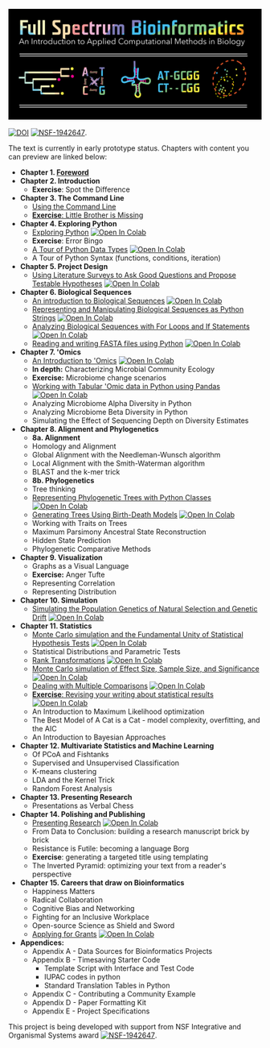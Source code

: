 ![Full Spectrum Bioinformatics](./cover_image/full_spectrum_bioinformatics_cover.png "A cover image for Full Spectrum Bioinformatics, showing the text title in rainbow colors with a phylogenetic tree, nucleotide substitution diagram, tRNA secondary structure, sequence alignment and principle coordinates analysis plot shown below it.")

[![DOI](https://zenodo.org/badge/198281370.svg)](https://zenodo.org/badge/latestdoi/198281370)
[![NSF-1942647](https://img.shields.io/badge/NSF-1942647-blue.svg)](https://nsf.gov/awardsearch/showAward?AWD_ID=1942647). 

The text is currently in early prototype status. Chapters with content you can preview are linked below:

- **Chapter 1. [Foreword](./content/01_foreword/foreword.ipynb)**
- **Chapter 2. Introduction**
     - **Exercise**: Spot the Difference
- **Chapter 3. The Command Line**
     - [Using the Command Line](./content/03_the_command_line/the_commandline.ipynb)
     - [**Exercise**: Little Brother is Missing](content/03_the_command_line/exercise_little_brother_is_missing.ipynb) 
- **Chapter 4. Exploring Python**
     - [Exploring Python](./content/04_exploring_python/exploring_python.ipynb)
       [![Open In Colab](https://colab.research.google.com/assets/colab-badge.svg)](https://colab.research.google.com/github/zaneveld/full_spectrum_bioinformatics/blob/master/content/04_exploring_python/exploring_python.ipynb)
     - **Exercise**: Error Bingo
     - [A Tour of Python Data Types](./content/04_exploring_python/exploring_python_data_types.ipynb)
       [![Open In Colab](https://colab.research.google.com/assets/colab-badge.svg)](https://colab.research.google.com/github/zaneveld/full_spectrum_bioinformatics/blob/master/content/04_exploring_python/exploring_python_data_types.ipynb)
     -  A Tour of Python Syntax (functions, conditions, iteration)
- **Chapter 5. Project Design**
     - [Using Literature Surveys to Ask Good Questions and Propose Testable Hypotheses](./content/05_project_design/project_design.ipynb)
       [![Open In Colab](https://colab.research.google.com/assets/colab-badge.svg)](https://colab.research.google.com/github/zaneveld/full_spectrum_bioinformatics/blob/master/content/05_project_design/project_design.ipynb)
- **Chapter 6. Biological Sequences**
     - [An introduction to Biological Sequences](./content/06_biological_sequences/biological_sequences.ipynb)
       [![Open In Colab](https://colab.research.google.com/assets/colab-badge.svg)](https://colab.research.google.com/github/zaneveld/full_spectrum_bioinformatics/blob/master/content/06_biological_sequences/biological_sequences.ipynb)
     - [Representing and Manipulating Biological Sequences as Python Strings](./content/06_biological_sequences/representing_and_manipulating_biological_sequences_with_python_strings.ipynb)
      [![Open In Colab](https://colab.research.google.com/assets/colab-badge.svg)](https://colab.research.google.com/github/zaneveld/full_spectrum_bioinformatics/blob/master/content/06_biological_sequences/representing_and_manipulating_biological_sequences_with_python_strings.ipynb)
     - [Analyzing Biological Sequences with For Loops and If Statements](./content/06_biological_sequences/using_for_loops_to_analyze_biological_sequences.ipynb)
       [![Open In Colab](https://colab.research.google.com/assets/colab-badge.svg)](https://colab.research.google.com/github/zaneveld/full_spectrum_bioinformatics/blob/master/content/06_biological_sequences/using_for_loops_to_analyze_biological_sequences.ipynb)
     -  [Reading and writing FASTA files using Python](./content/06_biological_sequences/reading_and_writing_fasta_files.ipynb)
     [![Open In Colab](https://colab.research.google.com/assets/colab-badge.svg)](https://colab.research.google.com/github/zaneveld/full_spectrum_bioinformatics/blob/master/content/06_biological_sequences/reading_and_writing_fasta_files.ipynb)
- **Chapter 7. 'Omics**
     -  [An Introduction to 'Omics](./content/07_tabular_omics_data/tabular_omics_data.ipynb) 
        [![Open In Colab](https://colab.research.google.com/assets/colab-badge.svg)](https://colab.research.google.com/github/zaneveld/full_spectrum_bioinformatics/blob/master/content/07_tabular_omics_data/tabular_omics_data.ipynb)
     -  **In depth:** Characterizing Microbial Community Ecology
     -  **Exercise:** Microbiome change scenarios
     -  [Working with Tabular 'Omic data in Python using Pandas](./content/07_tabular_omics_data/analyzing_tabular_omics_data_in_pandas.ipynb)
        [![Open In Colab](https://colab.research.google.com/assets/colab-badge.svg)](https://colab.research.google.com/github/zaneveld/full_spectrum_bioinformatics/blob/master/content/07_tabular_omics_data/analyzing_tabular_omics_data_in_pandas.ipynb)
     -   Analyzing Microbiome Alpha Diversity in Python
     -   Analyzing Microbiome Beta Diversity in Python
     -   Simulating the Effect of Sequencing Depth on Diversity Estimates
- **Chapter 8. Alignment and Phylogenetics**
     - **8a. Alignment**
     - Homology and Alignment
     - Global Alignment with the Needleman-Wunsch algorithm
     - Local Alignment with the Smith-Waterman algorithm
     - BLAST and the k-mer trick
     - **8b. Phylogenetics**
     - Tree thinking
     - [Representing Phylogenetic Trees with Python Classes](./content/08_phylogenetic_trees/phylogenetic_trees.ipynb)
     [![Open In Colab](https://colab.research.google.com/assets/colab-badge.svg)](https://colab.research.google.com/github/zaneveld/full_spectrum_bioinformatics/blob/master/content/08_phylogenetic_trees/phylogenetic_trees.ipynb)
     - [Generating Trees Using Birth-Death Models](./content/08_phylogenetic_trees/birth_death_models.ipynb)
     [![Open In Colab](https://colab.research.google.com/assets/colab-badge.svg)](https://colab.research.google.com/github/zaneveld/full_spectrum_bioinformatics/blob/master/content/08_phylogenetic_trees/birth_death_models.ipynb)
     - Working with Traits on Trees
     - Maximum Parsimony Ancestral State Reconstruction
     - Hidden State Prediction
     - Phylogenetic Comparative Methods   
- **Chapter 9. Visualization**
     - Graphs as a Visual Language
     - **Exercise:** Anger Tufte
     - Representing Correlation
     - Representing Distribution
- **Chapter 10. Simulation**
     - [Simulating the Population Genetics of Natural Selection and Genetic Drift](./content/10_simulation/simulating_evolution.ipynb)
     [![Open In Colab](https://colab.research.google.com/assets/colab-badge.svg)](https://colab.research.google.com/github/zaneveld/full_spectrum_bioinformatics/blob/master/content/10_simulation/simulating_evolution.ipynb)
- **Chapter 11. Statistics**
     - [Monte Carlo simulation and the Fundamental Unity of Statistical Hypothesis Tests](./content/11_statistics/monte_carlo_methods_and_the_fundamental_unity_of_statistical_tests.ipynb) 
     [![Open In Colab](https://colab.research.google.com/assets/colab-badge.svg)](https://colab.research.google.com/github/zaneveld/full_spectrum_bioinformatics/blob/master/content/11_statistics/monte_carlo_methods_and_the_fundamental_unity_of_statistical_tests.ipynb)
     - Statistical Distributions and Parametric Tests
     - [Rank Transformations](./content/11_statistics/rank_based_methods.ipynb)
     [![Open In Colab](https://colab.research.google.com/assets/colab-badge.svg)](https://colab.research.google.com/github/zaneveld/full_spectrum_bioinformatics/blob/master/content/11_statistics/rank_based_methods.ipynb)
     - [Monte Carlo simulation of Effect Size, Sample Size, and Significance](./content/11_statistics/effect_size_sample_size_and_significance.ipynb)
     [![Open In Colab](https://colab.research.google.com/assets/colab-badge.svg)](https://colab.research.google.com/github/zaneveld/full_spectrum_bioinformatics/blob/master/content/11_statistics/effect_size_sample_size_and_significance.ipynb)
     - [Dealing with Multiple Comparisons](https://github.com/zaneveld/full_spectrum_bioinformatics/blob/master/content/11_statistics/dealing_with_multiple_comparisons.ipynb)
     [![Open In Colab](https://colab.research.google.com/assets/colab-badge.svg)](https://colab.research.google.com/github/zaneveld/full_spectrum_bioinformatics/blob/master/content/11_statistics/dealing_with_multiple_comparisons.ipynb)
     - [**Exercise**: Revising your writing about statistical results](./content/11_statistics/exercise_revising_your_writing_about_statistical_results.ipynb)
     [![Open In Colab](https://colab.research.google.com/assets/colab-badge.svg)](https://colab.research.google.com/github/zaneveld/full_spectrum_bioinformatics/blob/master/content/11_statistics/exercise_revising_your_writing_about_statistical_results.ipynb)
     - An Introduction to Maximum Likelihood optimization
     - The Best Model of A Cat is a Cat - model complexity, overfitting, and the AIC
     - An Introduction to Bayesian Approaches
- **Chapter 12. Multivariate Statistics and Machine Learning**
     - Of PCoA and Fishtanks
     - Supervised and Unsupervised Classification
     - K-means clustering
     - LDA and the Kernel Trick
     - Random Forest Analysis
- **Chapter 13. Presenting Research**
     - Presentations as Verbal Chess
- **Chapter 14. Polishing and Publishing**
     - [Presenting Research](./content/13_presenting_research/12_Presenting_Research.ipynb)
     [![Open In Colab](https://colab.research.google.com/assets/colab-badge.svg)](https://colab.research.google.com/github/zaneveld/full_spectrum_bioinformatics/blob/master/content/13_presenting_research/12_Presenting_Research.ipynb)
     - From Data to Conclusion: building a research manuscript brick by brick
     - Resistance is Futile: becoming a language Borg
     - **Exercise**: generating a targeted title using templating
     - The Inverted Pyramid: optimizing your text from a reader's perspective     
- **Chapter 15. Careers that draw on Bioinformatics**
     - Happiness Matters
     - Radical Collaboration 
     - Cognitive Bias and Networking 
     - Fighting for an Inclusive Workplace
     - Open-source Science as Shield and Sword
     - [Applying for Grants](./content/13_presenting_research/applying_for_grants.ipynb)
     [![Open In Colab](https://colab.research.google.com/assets/colab-badge.svg)](https://colab.research.google.com/github/zaneveld/full_spectrum_bioinformatics/blob/master/content/13_presenting_research/applying_for_grants.ipynb)
- **Appendices:**      
     - Appendix A - Data Sources for Bioinformatics Projects
     - Appendix B - Timesaving Starter Code
       - Template Script with Interface and Test Code
       - IUPAC codes in python
       - Standard Translation Tables in Python
     - Appendix C - Contributing a Community Example
     - Appendix D - Paper Formatting Kit 
     - Appendix E - Project Specifications 

 This project is being developed with support from NSF Integrative and Organismal Systems award [![NSF-1942647](https://img.shields.io/badge/NSF-1942647-blue.svg)](https://nsf.gov/awardsearch/showAward?AWD_ID=1942647). 
